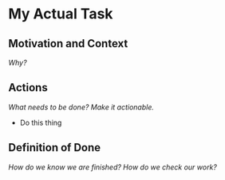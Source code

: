 # My Actual Task

## Motivation and Context
*Why?*


## Actions
*What needs to be done? Make it actionable.*



* Do this thing

## Definition of Done
*How do we know we are finished? How do we check our work?*


